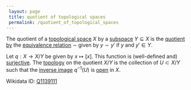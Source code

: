```yaml
---
 layout: page
 title: quotient of topological spaces
 permalink: /quotient_of_topological_spaces
---
```

The quotient of a [topological space](https://defsmath.github.io/DefsMath/topological_space) $X$ by a [subspace](https://defsmath.github.io/DefsMath/subspace_topology) $Y\subseteq X$ is the [quotient by](https://defsmath.github.io/DefsMath/quotient_by_equivalence_relation) the [equivalence relation](https://defsmath.github.io/DefsMath/equivalence_relation) $\sim$ given by $y\sim y'$ if $y$ and $y'\in Y$. 

Let $q: X\to X/Y$ be given by $x\mapsto [x]$. This function is (well-defined and) [surjective](https://defsmath.github.io/DefsMath/surjective). The [topology](https://defsmath.github.io/DefsMath/topological_space) on the quotient $X/Y$ is the collection of $U\subset X/Y$ such that the [inverse image](https://defsmath.github.io/DefsMath/inverse_image) $q^{-1}(U)$ is [open](https://defsmath.github.io/DefsMath/open) in $X$. 

Wikidata ID: [Q1139111](https://www.wikidata.org/wiki/Q1139111)